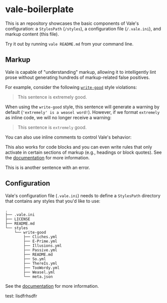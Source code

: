 # vale-boilerplate

This is an repository showcases the basic components of Vale's configuration: a `StylesPath` (`/styles`), a configuration file (`/.vale.ini`), and markup content (this file).

Try it out by running `vale README.md` from your command line.

## Markup

Vale is capable of "understanding" markup, allowing it to intelligently lint prose without generating hundreds of markup-related false positives.

For example, consider the following [`write-good`](https://github.com/btford/write-good) style violations:

> This sentence is extremely good.

When using the `write-good` style, this sentence will generate a warning by default (`'extremely' is a weasel word!`). However, if we format `extremely` as inline code, we will no longer receive a warning:

> This sentence is `extremely` good.

You can also use inline comments to control Vale's behavior:

<!-- vale off -->

This also works for code blocks and you can even write rules that only activate in certain sections of markup (e.g., headings or block quotes). See the [documentation](https://docs.errata.ai/vale/scoping) for more information.

<!-- vale on -->

This is is another sentence with an error.

## Configuration

Vale's configuration file (`.vale.ini`) needs to define a `StylesPath` directory that contains any styles that you'd like to use:

```text
.
├── .vale.ini
├── LICENSE
├── README.md
└── styles
    └── write-good
        ├── Cliches.yml
        ├── E-Prime.yml
        ├── Illusions.yml
        ├── Passive.yml
        ├── README.md
        ├── So.yml
        ├── ThereIs.yml
        ├── TooWordy.yml
        ├── Weasel.yml
        └── meta.json
```

See the [documentation](https://docs.errata.ai/vale/config) for more information.

test: lisdfrhsdfr